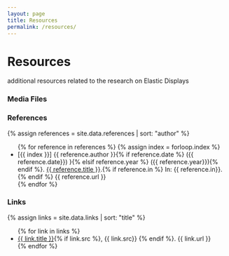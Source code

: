 ```yaml
---
layout: page
title: Resources
permalink: /resources/
---
```


# Resources
additional resources related to the research on Elastic Displays

### Media Files

### References

{% assign references = site.data.references | sort: "author" %}
<ul>
{% for reference in references %}
{% assign index = forloop.index %}
<li>
    [{{ index }}] {{ reference.author }}{% if reference.date %} ({{ reference.date}}) }{% elsif reference.year %} ({{ reference.year}}){% endif %}. <a href="{{ reference.url }}">{{ reference.title }}</a>.{% if reference.in %} In: {{ reference.in}}. {% endif %} {{ reference.url }}
</li>
{% endfor %}
</ul>

### Links

{% assign links = site.data.links | sort: "title" %}
<ul>
{% for link in links %}
<li>
    <a href="{{ link.url }}">{{ link.title }}</a>{% if link.src %}, {{ link.src}} {% endif %}. {{ link.url }}
</li>
{% endfor %}
</ul>

